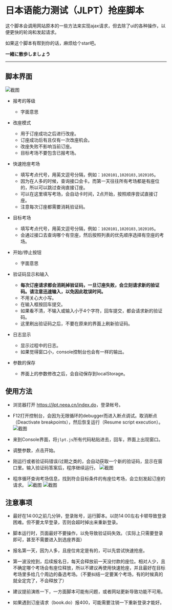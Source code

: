 # 日本语能力测试（JLPT）抢座脚本

这个脚本会调用网站原本的一些方法来实现ajax请求，但去除了ui的各种操作，以便更快的轮询和发起请求。

如果这个脚本有帮到你的话，麻烦给个star吧。

**一緒に散歩しましょう**

---

## 脚本界面

![截图](screenshot/ui-1.png)

- 报考的等级
    - 字面意思

- 改座模式
    - 用于订座成功之后进行改座。
    - 订座成功后有且仅有一次改座机会。
    - 改座失败不影响当前订座。
    - 目标考场不要包含已报考场。

- 快速抢座考场
    - 填写考点代号，用英文逗号分隔，例如：`1020101,1020103,1020105`。
    - 因为在人多的时候，查询接口会卡。而第一天往往所有考场都是有座位的，所以可以跳过查询直接订座。
    - 可以在这里填写考场，会自动卡时间，2点开始，按照顺序尝试直接订座。
    - 注意每次订座都需要消耗验证码。

- 目标考场
    - 填写考点代号，用英文逗号分隔，例如：`1020101,1020103,1020105`。
    - 会通过接口去查询哪个有空座，然后按照列表的优先顺序选择有空座的考场。

- 开始/停止按钮
    - 字面意思

- 验证码显示和输入
    - **每次订座请求都会消耗掉验证码，一旦订座失败，会立刻请求新的验证码。请注意迅速输入，以免因此耽误时间。**
    - 不用关心大小写。
    - 在输入框按回车提交。
    - 如果看不清，不输入或输入小于4个字符，回车提交，都会请求新的验证码。
    - 这里刷出验证码之后，不要在原来的界面上刷新验证码。

- 日志显示
    - 显示过程中的日志。
    - 如果觉得窗口小，console控制台也会有一样的输出。
    
- 参数的保存
    - 界面上的参数修改之后，会自动保存到localStorage。

## 使用方法

- 浏览器打开 <https://jlpt.neea.cn/index.do>，登录帐号。

- F12打开控制台，会因为无限循环的debugger而进入断点调试。取消断点（Deactivate breakpoints），然后恢复运行（Resume script execution）。
    ![截图](screenshot/debug.png)

- 来到Console界面，将`jlpt.js`所有代码粘贴进去，回车，界面上出现窗口。

- 调整参数，点击开始。

- 刚运行或者验证码错误/过期之类的，会自动获取一个新的验证码，显示在窗口里。输入验证码答案后，程序继续运行。
![截图](screenshot/ui-2.png)

- 程序循环查询考场信息，找到符合目标条件的有座位考场，会立刻发起订座的请求。
![截图](screenshot/ui-3.png)
![截图](screenshot/success.jpg)

## 注意事项

- 最好在14:00之前几分钟，登录账号，运行脚本。以防14:00左右卡顿导致登录困难。但不要太早登录，否则会超时掉出来重新登录。

- 脚本运行时，页面最好不要操作，以免导致验证码失效。（实际上只需要登录即可，甚至不需要进入到选座界面）

- 报名第一天，因为人多，且座位肯定是有的，可以先尝试快速抢座。

- 第一波没抢到，后续报名日，每天会释放前一天没付款的座位。相对人少，且不确定哪个考场会有座位释放，所以不建议再使用快速抢座，并且最好在目标考场里多给几个周边的备选考场。（不要纠结一定要某个考场，有的时候真的就全定完了，不会释放了）

- 建议提前演练一下，一方面脚本可能有问题，或者网站更新导致功能不可用。

- 如果遇到订座请求（book.do）报400，可能需要注销一下重新登录才能好。